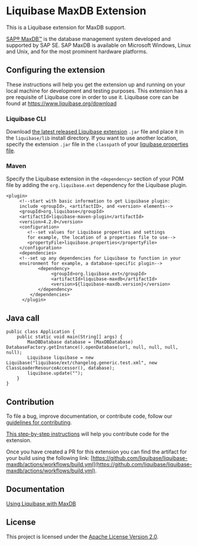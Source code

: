 # Liquibase MaxDB Extension 

This is a Liquibase extension for MaxDB support.

[SAP® MaxDB™](https://maxdb.sap.com/) is the database management system developed and supported by SAP SE. SAP MaxDB is available on Microsoft Windows, Linux and Unix, and for the most prominent hardware platforms.

## Configuring the extension

These instructions will help you get the extension up and running on your local machine for development and testing purposes.  This extension has a pre requisite of Liquibase core in order to use it.  Liquibase core can be found at https://www.liquibase.org/download

### Liquibase CLI

Download [the latest released Liquibase extension](https://github.com/liquibase/liquibase-maxdb/releases) `.jar` file and place it in the `liquibase/lib` install directory. If you want to use another location, specify the extension `.jar` file in the `classpath` of your [liquibase.properties file](https://docs.liquibase.com/workflows/liquibase-community/creating-config-properties.html).

### Maven
Specify the Liquibase extension in the `<dependency>` section of your POM file by adding the `org.liquibase.ext` dependency for the Liquibase plugin. 
 
```  
<plugin>
     <!--start with basic information to get Liquibase plugin:
     include <groupId>, <artifactID>, and <version> elements-->
     <groupId>org.liquibase</groupId>
     <artifactId>liquibase-maven-plugin</artifactId>
     <version>4.2.0</version>
     <configuration>
        <!--set values for Liquibase properties and settings
        for example, the location of a properties file to use-->
        <propertyFile>liquibase.properties</propertyFile>
     </configuration>
     <dependencies>
     <!--set up any dependencies for Liquibase to function in your
     environment for example, a database-specific plugin-->
            <dependency>
                 <groupId>org.liquibase.ext</groupId>
                 <artifactId>liquibase-maxdb</artifactId>
                 <version>${liquibase-maxdb.version}</version>
            </dependency>
         </dependencies>
      </plugin>
  ``` 
  
## Java call
  
```
public class Application {
    public static void main(String[] args) {
        MaxDBDatabase database = (MaxDBDatabase) DatabaseFactory.getInstance().openDatabase(url, null, null, null, null);
        Liquibase liquibase = new Liquibase("liquibase/ext/changelog.generic.test.xml", new ClassLoaderResourceAccessor(), database);
        liquibase.update("");
    }
}
```
## Contribution

To file a bug, improve documentation, or contribute code, follow our [guidelines for contributing](https://www.liquibase.org/community). 

[This step-by-step instructions](https://www.liquibase.org/community/contribute/code) will help you contribute code for the extension. 

Once you have created a PR for this extension you can find the artifact for your build using the following link: [https://github.com/liquibase/liquibase-maxdb/actions/workflows/build.yml](https://github.com/liquibase/liquibase-maxdb/actions/workflows/build.yml).

## Documentation

[Using Liquibase with MaxDB](https://docs.liquibase.com/workflows/database-setup-tutorials/maxdb.html)

## License

This project is licensed under the [Apache License Version 2.0](https://www.apache.org/licenses/LICENSE-2.0.html).
